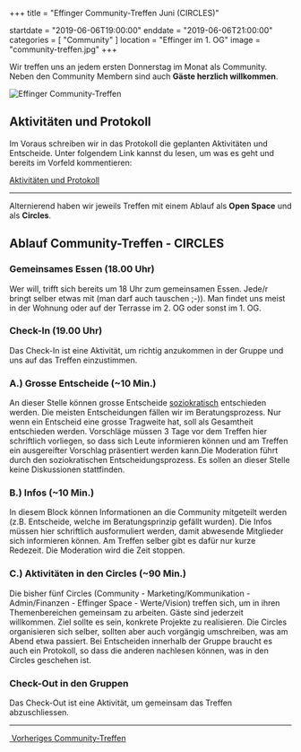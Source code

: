+++
title = "Effinger Community-Treffen Juni (CIRCLES)"

startdate = "2019-06-06T19:00:00"
enddate = "2019-06-06T21:00:00"
categories = [ "Community" ]
location = "Effinger im 1. OG"
image = "community-treffen.jpg"
+++

Wir treffen uns an jedem ersten Donnerstag im Monat als Community. Neben den Community Membern sind auch **Gäste herzlich willkommen**.

![Effinger Community-Treffen](community-treffen.jpg)

## Aktivitäten und Protokoll

Im Voraus schreiben wir in das Protokoll die geplanten Aktivitäten und Entscheide. Unter folgendem Link kannst du lesen, um was es geht und bereits im Vorfeld kommentieren:

<a href="https://drive.google.com/open?id=1-YaOxRhFTdDodoY4VfZE3q-pmBZM5f50GMVj5L7csHA" target="_blank" class="btn btn-mod btn-border btn-round btn-medium">Aktivitäten und Protokoll</a>

---

Alternierend haben wir jeweils Treffen mit einem Ablauf als **Open Space** und als **Circles**.

## Ablauf Community-Treffen - CIRCLES

### Gemeinsames Essen (18.00 Uhr)

Wer will, trifft sich bereits um 18 Uhr zum gemeinsamen Essen. Jede/r bringt selber etwas mit (man darf auch tauschen ;-)). Man findet uns meist in der Wohnung oder auf der Terrasse im 2. OG oder sonst im 1. OG.


### Check-In (19.00 Uhr)

Das Check-In ist eine Aktivität, um richtig anzukommen in der Gruppe und uns auf das Treffen einzustimmen.


### A.) Grosse Entscheide (~10 Min.)

An dieser Stelle können grosse Entscheide [soziokratisch](/organisation/soziokratie/) entschieden werden. Die meisten Entscheidungen fällen wir im Beratungsprozess. Nur wenn ein Entscheid eine grosse Tragweite hat, soll als Gesamtheit entschieden werden. Vorschläge müssen 3 Tage vor dem Treffen hier schriftlich vorliegen, so dass sich Leute informieren können und am Treffen ein ausgereifter Vorschlag präsentiert werden kann.Die Moderation führt durch den soziokratischen Entscheidungsprozess. Es sollen an dieser Stelle keine Diskussionen stattfinden.


### B.) Infos (~10 Min.)

In diesem Block können Informationen an die Community mitgeteilt werden (z.B. Entscheide, welche im Beratungsprinzip gefällt wurden). Die Infos müssen hier schriftlich ausformuliert werden, damit abwesende Mitglieder sich informieren können. Am Treffen selber gibt es dafür nur kurze Redezeit. Die Moderation wird die Zeit stoppen.


### C.) Aktivitäten in den Circles (~90 Min.)

Die bisher fünf Circles (Community - Marketing/Kommunikation - Admin/Finanzen - Effinger Space - Werte/Vision) treffen sich, um in ihren Themenbereichen gemeinsam zu arbeiten. Gäste sind jederzeit willkommen. Ziel sollte es sein, konkrete Projekte zu realisieren. Die Circles organisieren sich selber, sollten aber auch vorgängig umschreiben, was am Abend etwa passiert. Bei Entscheiden innerhalb der Gruppe braucht es auch ein Protokoll, so dass die anderen nachlesen können, was in den Circles geschehen ist.


### Check-Out in den Gruppen

Das Check-Out ist eine Aktivität, um gemeinsam das Treffen abzuschliessen.

---

<a href="/events/100170/" class="blog-item-more left"><i class="fa fa-angle-left"></i>&nbsp;Vorheriges Community-Treffen</a>
<!--<a href="/events/100164/" class="blog-item-more right"><i class="fa fa-angle-right"></i>Nächstes Community-Treffen</a>-->
